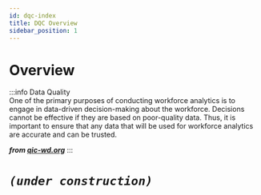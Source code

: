 ```yaml
---
id: dqc-index  
title: DQC Overview  
sidebar_position: 1
---
```


# Overview

:::info Data Quality  
One of the primary purposes of conducting workforce analytics is to engage in data-driven decision-making about the workforce. Decisions
cannot be effective if they are based on poor-quality data. Thus, it is important to ensure that any data that will be used for workforce
analytics are accurate and can be trusted.

**_from [qic-wd.org](https://www.qic-wd.org/blog/data-quality)_**
:::

# **_`(under construction)`_**
